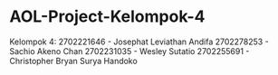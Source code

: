# AOL-Project-Kelompok-4

Kelompok 4: 
2702221646 - Josephat Leviathan Andifa
2702278253 - Sachio Akeno Chan
2702231035 - Wesley Sutatio
2702255691 - Christopher Bryan Surya Handoko
